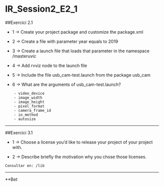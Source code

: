 # IR_Session2_E2_1

##Exercici 2.1

* 1 -> Create your project package and customize the package.xml

* 2 -> Create a file with parameter year equals to 2019

* 3 -> Create a launch file that loads that parameter in the namespace /masteruvic

* 4 -> Add rvviz node to the launch file

* 5 -> Include the file usb_cam-test.launch from the package usb_cam

* 6 -> What are the arguments of usb_cam-test.launch?
```
	- video_device
	- image_width
	- image_height
	- pixel_format
	- camera_frame_id
	- io_method
	- autosize
```

---


##Exercici 3.1

* 1 -> Choose a license you’d like to release your project of your project with.

* 2 -> Describe briefly the motivation why you chose those licenses.


``` Consultar en: /lib ```


---


**Bet
